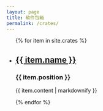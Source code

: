 ```yaml
---
layout: page
title: 软件包箱
permalink: /crates/
---
```


<ul>
  {% for item in site.crates %}
    <li>
      <h2><a href="{{ item.url }}">{{ item.name }}</a></h2>
      <h3>{{ item.position }}</h3>
      <p>{{ item.content | markdownify }}</p>
    </li>
  {% endfor %}
</ul>
